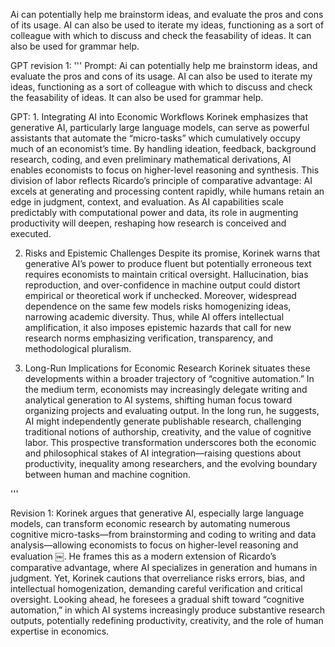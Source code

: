 Ai can potentially help me brainstorm ideas, and evaluate the pros and cons of its usage. AI can also be used to iterate my ideas, functioning as a sort of colleague with which to discuss and check the feasability of ideas. It can also be used for grammar help.

GPT revision 1:
'''
Prompt: Ai can potentially help me brainstorm ideas, and evaluate the pros and cons of its usage. AI can also be used to iterate my ideas, functioning as a sort of colleague with which to discuss and check the feasability of ideas. It can also be used for grammar help.

GPT: 1. Integrating AI into Economic Workflows
Korinek emphasizes that generative AI, particularly large language models, can serve as powerful assistants that automate the “micro-tasks” which cumulatively occupy much of an economist’s time. By handling ideation, feedback, background research, coding, and even preliminary mathematical derivations, AI enables economists to focus on higher-level reasoning and synthesis. This division of labor reflects Ricardo’s principle of comparative advantage: AI excels at generating and processing content rapidly, while humans retain an edge in judgment, context, and evaluation. As AI capabilities scale predictably with computational power and data, its role in augmenting productivity will deepen, reshaping how research is conceived and executed.

2. Risks and Epistemic Challenges
Despite its promise, Korinek warns that generative AI’s power to produce fluent but potentially erroneous text requires economists to maintain critical oversight. Hallucination, bias reproduction, and over-confidence in machine output could distort empirical or theoretical work if unchecked. Moreover, widespread dependence on the same few models risks homogenizing ideas, narrowing academic diversity. Thus, while AI offers intellectual amplification, it also imposes epistemic hazards that call for new research norms emphasizing verification, transparency, and methodological pluralism.

3. Long-Run Implications for Economic Research
Korinek situates these developments within a broader trajectory of “cognitive automation.” In the medium term, economists may increasingly delegate writing and analytical generation to AI systems, shifting human focus toward organizing projects and evaluating output. In the long run, he suggests, AI might independently generate publishable research, challenging traditional notions of authorship, creativity, and the value of cognitive labor. This prospective transformation underscores both the economic and philosophical stakes of AI integration—raising questions about productivity, inequality among researchers, and the evolving boundary between human and machine cognition.

'''

Revision 1:
Korinek argues that generative AI, especially large language models, can transform economic research by automating numerous cognitive micro-tasks—from brainstorming and coding to writing and data analysis—allowing economists to focus on higher-level reasoning and evaluation ￼. He frames this as a modern extension of Ricardo’s comparative advantage, where AI specializes in generation and humans in judgment. Yet, Korinek cautions that overreliance risks errors, bias, and intellectual homogenization, demanding careful verification and critical oversight. Looking ahead, he foresees a gradual shift toward “cognitive automation,” in which AI systems increasingly produce substantive research outputs, potentially redefining productivity, creativity, and the role of human expertise in economics.
